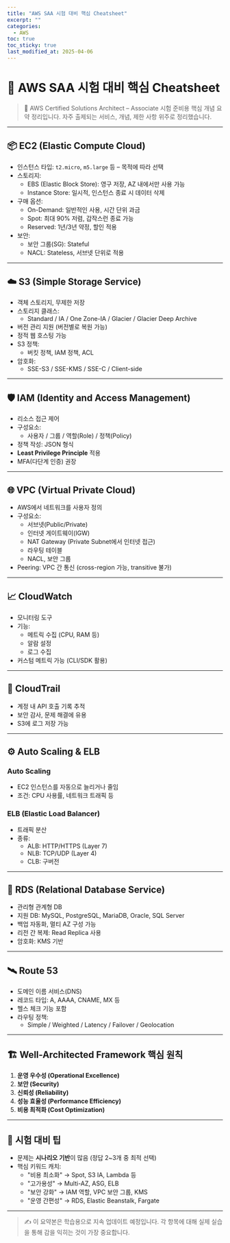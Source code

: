 ```yaml
---
title: "AWS SAA 시험 대비 핵심 Cheatsheet"
excerpt: ""
categories:
  - AWS
toc: true
toc_sticky: true
last_modified_at: 2025-04-06
---
```


# 🧠 AWS SAA 시험 대비 핵심 Cheatsheet

> 📌 AWS Certified Solutions Architect – Associate 시험 준비용 핵심 개념 요약 정리입니다. 자주 출제되는 서비스, 개념, 제한 사항 위주로 정리했습니다.

---

## 📦 EC2 (Elastic Compute Cloud)

- 인스턴스 타입: `t2.micro`, `m5.large` 등 – 목적에 따라 선택
- 스토리지:
  - EBS (Elastic Block Store): 영구 저장, AZ 내에서만 사용 가능
  - Instance Store: 일시적, 인스턴스 종료 시 데이터 삭제
- 구매 옵션:
  - On-Demand: 일반적인 사용, 시간 단위 과금
  - Spot: 최대 90% 저렴, 갑작스런 종료 가능
  - Reserved: 1년/3년 약정, 할인 적용
- 보안:
  - 보안 그룹(SG): Stateful
  - NACL: Stateless, 서브넷 단위로 적용

---

## ☁️ S3 (Simple Storage Service)

- 객체 스토리지, 무제한 저장
- 스토리지 클래스:
  - Standard / IA / One Zone-IA / Glacier / Glacier Deep Archive
- 버전 관리 지원 (버전별로 복원 가능)
- 정적 웹 호스팅 가능
- S3 정책:
  - 버킷 정책, IAM 정책, ACL
- 암호화:
  - SSE-S3 / SSE-KMS / SSE-C / Client-side

---

## 🛡️ IAM (Identity and Access Management)

- 리소스 접근 제어
- 구성요소:
  - 사용자 / 그룹 / 역할(Role) / 정책(Policy)
- 정책 작성: JSON 형식
- **Least Privilege Principle** 적용
- MFA(다단계 인증) 권장

---

## 🌐 VPC (Virtual Private Cloud)

- AWS에서 네트워크를 사용자 정의
- 구성요소:
  - 서브넷(Public/Private)
  - 인터넷 게이트웨이(IGW)
  - NAT Gateway (Private Subnet에서 인터넷 접근)
  - 라우팅 테이블
  - NACL, 보안 그룹
- Peering: VPC 간 통신 (cross-region 가능, transitive 불가)

---

## 📈 CloudWatch

- 모니터링 도구
- 기능:
  - 메트릭 수집 (CPU, RAM 등)
  - 알람 설정
  - 로그 수집
- 커스텀 메트릭 가능 (CLI/SDK 활용)

---

## 📜 CloudTrail

- 계정 내 API 호출 기록 추적
- 보안 감사, 문제 해결에 유용
- S3에 로그 저장 가능

---

## ⚙️ Auto Scaling & ELB

### Auto Scaling
- EC2 인스턴스를 자동으로 늘리거나 줄임
- 조건: CPU 사용률, 네트워크 트래픽 등

### ELB (Elastic Load Balancer)
- 트래픽 분산
- 종류:
  - ALB: HTTP/HTTPS (Layer 7)
  - NLB: TCP/UDP (Layer 4)
  - CLB: 구버전

---

## 💾 RDS (Relational Database Service)

- 관리형 관계형 DB
- 지원 DB: MySQL, PostgreSQL, MariaDB, Oracle, SQL Server
- 백업 자동화, 멀티 AZ 구성 가능
- 리전 간 복제: Read Replica 사용
- 암호화: KMS 기반

---

## 🛰️ Route 53

- 도메인 이름 서비스(DNS)
- 레코드 타입: A, AAAA, CNAME, MX 등
- 헬스 체크 기능 포함
- 라우팅 정책:
  - Simple / Weighted / Latency / Failover / Geolocation

---

## 🏗️ Well-Architected Framework 핵심 원칙

1. **운영 우수성 (Operational Excellence)**
2. **보안 (Security)**
3. **신뢰성 (Reliability)**
4. **성능 효율성 (Performance Efficiency)**
5. **비용 최적화 (Cost Optimization)**

---

## 🧪 시험 대비 팁

- 문제는 **시나리오 기반**이 많음 (정답 2~3개 중 최적 선택)
- 핵심 키워드 캐치:
  - "비용 최소화" → Spot, S3 IA, Lambda 등
  - "고가용성" → Multi-AZ, ASG, ELB
  - "보안 강화" → IAM 역할, VPC 보안 그룹, KMS
  - "운영 간편성" → RDS, Elastic Beanstalk, Fargate

---

> ✍️ 이 요약본은 학습용으로 지속 업데이트 예정입니다. 각 항목에 대해 실제 실습을 통해 감을 익히는 것이 가장 중요합니다.